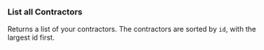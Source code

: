 ### List all Contractors

Returns a list of your contractors. The contractors are sorted by `id`, with 
the largest id first.
